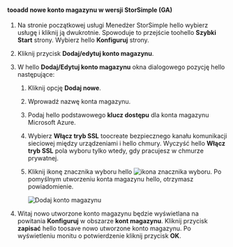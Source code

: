 <!--author=SharS last changed: 9/17/15-->

#### <a name="tooadd-a-new-storage-account-in-storsimple-release-version-ga"></a>tooadd nowe konto magazynu w wersji StorSimple (GA)
1. Na stronie początkowej usługi Menedżer StorSimple hello wybierz usługę i kliknij ją dwukrotnie. Spowoduje to przejście toohello **Szybki Start** strony. Wybierz hello **Konfiguruj** strony.
2. Kliknij przycisk **Dodaj/edytuj konto magazynu**.
3. W hello **Dodaj/Edytuj konto magazynu** okna dialogowego pozycję hello następujące:
   
   1. Kliknij opcję **Dodaj nowe**.
   2. Wprowadź nazwę konta magazynu.
   3. Podaj hello podstawowego **klucz dostępu** dla konta magazynu Microsoft Azure.
   4. Wybierz **Włącz tryb SSL** toocreate bezpiecznego kanału komunikacji sieciowej między urządzeniami i hello chmury. Wyczyść hello **Włącz tryb SSL** pola wyboru tylko wtedy, gdy pracujesz w chmurze prywatnej.
   5. Kliknij ikonę znacznika wyboru hello ![ikona znacznika wyboru](./media/storsimple-configure-new-storage-account/HCS_CheckIcon-include.png). Po pomyślnym utworzeniu konta magazynu hello, otrzymasz powiadomienie.
      
      ![Dodaj konto magazynu](./media/storsimple-configure-new-storage-account/HCS_AddStorageAccount-include.png)
4. Witaj nowo utworzone konto magazynu będzie wyświetlana na powitania **Konfiguruj** w obszarze **kont magazynu**. Kliknij przycisk **zapisać** hello toosave nowo utworzone konto magazynu. Po wyświetleniu monitu o potwierdzenie kliknij przycisk **OK**.

